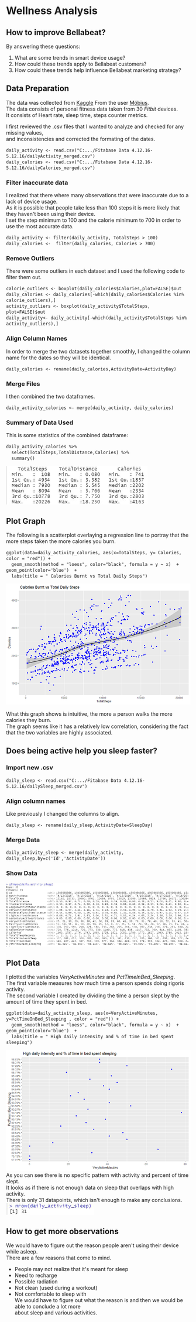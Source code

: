 # Wellness Analysis
## How to improve Bellabeat?
By answering these questions:
1. What are some trends in smart device usage?
2. How could these trends apply to Bellabeat customers?
3. How could these trends help influence Bellabeat marketing strategy?
## Data Preparation
The data was collected from [Kaggle](https://www.kaggle.com/arashnic/fitbit) From the user [Möbius](https://www.kaggle.com/arashnic).  
The data consists of personal fitness data taken from 30 *Fitbit* devices.  
It consists of Heart rate, sleep time, steps counter metrics.  

I first reviewed the .csv files that I wanted to analyze and checked for any missing values,  
and inconsistencies and corrected the formating of the dates.  
```{r}  
daily_activity <- read.csv("C:.../Fitabase Data 4.12.16-5.12.16/dailyActivity_merged.csv") 
daily_calories <- read.csv("C:.../Fitabase Data 4.12.16-5.12.16/dailyCalories_merged.csv") 
```
    
### Filter inaccurate data
I realized that there where many observations that were inaccurate due to a lack of device usage.  
As it is possible that people take less than 100 steps it is more likely that they haven't been using their device.  
I set the step minimum to 100 and the calorie minimum to 700 in order to use the most accurate data.  
```{r}
daily_activity <- filter(daily_activity, TotalSteps > 100)  
daily_calories <-  filter(daily_calories, Calories > 700)
```  
### Remove Outliers
There were some outliers in each dataset and I used the following code to filter them out.  
```{r}
calorie_outliers <- boxplot(daily_calories$Calories,plot=FALSE)$out  
daily_calories <- daily_calories[-which(daily_calories$Calories %in% calorie_outliers),]  
activity_outliers <- boxplot(daily_activity$TotalSteps, plot=FALSE)$out  
daily_activity<- daily_activity[-which(daily_activity$TotalSteps %in% activity_outliers),]
```  
### Align Column Names
In order to merge the two datasets together smoothly, I changed the column name for the dates so they will be identical.   
```{r}
daily_calories <- rename(daily_calories,ActivityDate=ActivityDay)
```  
### Merge Files
I then combined the two dataframes.  
```{r}
daily_activity_calories <- merge(daily_activity, daily_calories)
```  
### Summary of Data Used
This is some statistics of the combined dataframe:  
```{r}
daily_activity_calories %>%   
  select(TotalSteps,TotalDistance,Calories) %>%   
  summary()
```  
![summary](img/Some_data.JPG)
## Plot Graph
The following is a scatterplot overlaying a regression line to portray that the more steps taken the more calories you burn.  
```{r}
ggplot(data=daily_activity_calories, aes(x=TotalSteps, y= Calories, color = "red")) +   
  geom_smooth(method = "loess", color="black", formula = y ~ x)  + geom_point(color='blue')  +  
  labs(title = " Calories Burnt vs Total Daily Steps")
```    
![plot of calories vs daily steps](img/calories_burnt_vs_daily_step.jpg)  

What this graph shows is intuitive, the more a person walks the more calories they burn.  
The graph seems like it has a relatively low correlation, considering the fact that the two variables are highly associated.   
## Does being active help you sleep faster?
### Import new .csv
```{r}
daily_sleep <- read.csv("C:.../Fitabase Data 4.12.16-5.12.16/dailySleep_merged.csv")
```
### Align column names
Like previously I changed the columns to align.  
```{r}
daily_sleep <- rename(daily_sleep,ActivityDate=SleepDay)
```
### Merge Data
```{r}
daily_activity_sleep <- merge(daily_activity, daily_sleep,by=c('Id','ActivityDate'))
```
### Show Data
![](img/daily_activity_sleep_glimpse.JPG)
## Plot Data
I plotted the variables *VeryActiveMinutes* and *PctTimeInBed_Sleeping*.  
The first variable measures how much time a person spends doing rigoris activity.  
The second variable I created by dividing the time a person slept by the amount of time they spent in bed.  

```{r}
ggplot(data=daily_activity_sleep, aes(x=VeryActiveMinutes, y=PctTimeInBed_Sleeping , color = "red")) +
  geom_smooth(method = "loess", color="black", formula = y ~ x)  + geom_point(color='blue')  +  
  labs(title = " High daily intensity and % of time in bed spent sleeping")
```    
![](img/High_daily_intesity.jpg.jpg)  
As you can see there is no specific pattern with activity and percent of time slept.  
It looks as if there is not enough data on sleep that overlaps with high activity.  
There is only 31 datapoints, which isn't enough to make any conclusions.  
![](img/num_observations_sleep.JPG)
## How to get more observations
We would have to figure out the reason people aren't using their device while asleep.  
There are a few reasons that come to mind.  
- People may not realize that it's meant for sleep
- Need to recharge
- Possible radiation
- Not clean (used during a workout)
- Not comfortable to sleep with  
We would have to figure out what the reason is and then we would be able to conclude a lot more  
about sleep and various activities.  



